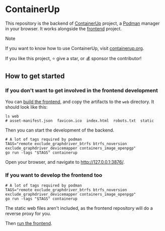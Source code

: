 # ContainerUp

This repository is the backend of [ContainerUp](https://github.com/ContainerUp) project,
a [Podman](https://podman.io/) manager in your browser.
It works alongside the [frontend](https://github.com/ContainerUp/containerup-web) project.

> [!NOTE]
> If you want to know how to use ContainerUp, visit [containerup.org](https://containerup.org/).
> 
> If you like this project, ⭐️ give a star, or 💰 sponsor the contributor!

## How to get started

### If you don't want to get involved in the frontend development

You can [build the frontend](https://github.com/ContainerUp/containerup-web#i-only-need-the-artifacts), and copy the artifacts to the `web` directory.
It should look like this:

```shell
ls web
# asset-manifest.json  favicon.ico  index.html  robots.txt  static
```
Then you can start the development of the backend.

```shell
# A lot of tags required by podman
TAGS="remote exclude_graphdriver_btrfs btrfs_noversion exclude_graphdriver_devicemapper containers_image_openpgp"
go run -tags "$TAGS" containerup
```

Open your browser, and navigate to http://127.0.0.1:3876/.

### If you want to develop the frontend too

```shell
# A lot of tags required by podman
TAGS="remote exclude_graphdriver_btrfs btrfs_noversion exclude_graphdriver_devicemapper containers_image_openpgp"
go run -tags "$TAGS" containerup
```

The static web files aren't included, as the frontend repository will do a reverse proxy for you.

Then [run the frontend](https://github.com/ContainerUp/containerup-web#typical-way).
